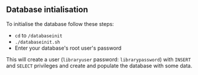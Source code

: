 Database intialisation
----------------------

To initialise the database follow these steps:
- `cd` to `/databaseinit`
- `./databaseinit.sh`
- Enter your database's root user's password

This will create a user (`libraryuser` password: `librarypassword`)
with `INSERT` and `SELECT` privileges and create and populate the
database with some data.
